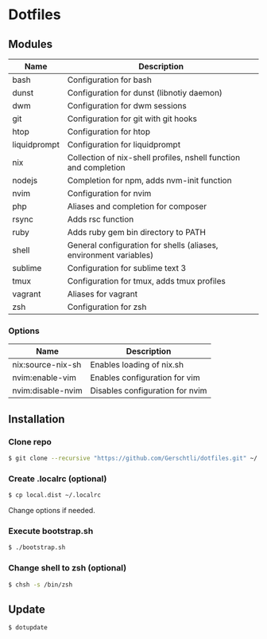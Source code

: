 # Dotfiles

## Modules

| Name         | Description                                                       |
|--------------|-------------------------------------------------------------------|
| bash         | Configuration for bash                                            |
| dunst        | Configuration for dunst (libnotiy daemon)                         |
| dwm          | Configuration for dwm sessions                                    |
| git          | Configuration for git with git hooks                              |
| htop         | Configuration for htop                                            |
| liquidprompt | Configuration for liquidprompt                                    |
| nix          | Collection of nix-shell profiles, nshell function and completion  |
| nodejs       | Completion for npm, adds nvm-init function                        |
| nvim         | Configuration for nvim                                            |
| php          | Aliases and completion for composer                               |
| rsync        | Adds rsc function                                                 |
| ruby         | Adds ruby gem bin directory to PATH                               |
| shell        | General configuration for shells (aliases, environment variables) |
| sublime      | Configuration for sublime text 3                                  |
| tmux         | Configuration for tmux, adds tmux profiles                        |
| vagrant      | Aliases for vagrant                                               |
| zsh          | Configuration for zsh                                             |

### Options

| Name              | Description                     |
|-------------------|---------------------------------|
| nix:source-nix-sh | Enables loading of nix.sh       |
| nvim:enable-vim   | Enables configuration for vim   |
| nvim:disable-nvim | Disables configuration for nvim |

## Installation

### Clone repo

```bash
$ git clone --recursive "https://github.com/Gerschtli/dotfiles.git" ~/.dotfiles
```

### Create .localrc (optional)

```bash
$ cp local.dist ~/.localrc
```

Change options if needed.

### Execute bootstrap.sh

```bash
$ ./bootstrap.sh
```

### Change shell to zsh (optional)

```bash
$ chsh -s /bin/zsh
```

## Update

```bash
$ dotupdate
```
